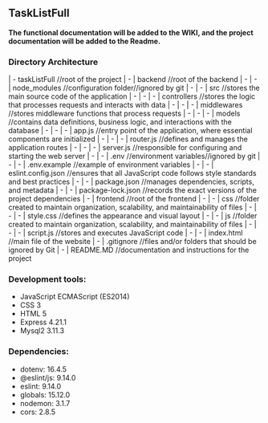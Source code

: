 ## TaskListFull
**The functional documentation will be added to the WIKI, and the project documentation will be added to the Readme.**

### Directory Architecture

| - taskListFull                               //root of the project
| - | backend                                 //root of the backend
| - | - | node_modules                       //configuration folder//ignored by git
| - | - | src                               //stores the main source code of the application
| - | - | - | controllers                  //stores the logic that processes requests and interacts with data
| - | - | - | middlewares                 //stores middleware functions that process requests
| - | - | - | models                     //contains data definitions, business logic, and interactions with the database
| - | - | - | app.js                    //entry point of the application, where essential components are initialized
| - | - | - | router.js                //defines and manages the application routes
| - | - | - | server.js               //responsible for configuring and starting the web server
| - | - | .env                       //environment variables//ignored by git
| - | - | .env.example              //example of environment variables
| - | - | eslint.config.json       //ensures that all JavaScript code follows style standards and best practices
| - | - | package.json            //manages dependencies, scripts, and metadata
| - | - | package-lock.json      //records the exact versions of the project dependencies
| - | frontend                  //root of the frontend
| - | - | css                  //folder created to maintain organization, scalability, and maintainability of files
| - | - | - | style.css       //defines the appearance and visual layout
| - | - | js                 //folder created to maintain organization, scalability, and maintainability of files
| - | - | - | script.js     //stores and executes JavaScript code
| - | - | index.html       //main file of the website
| - | .gitignore          //files and/or folders that should be ignored by Git
| - | README.MD          //documentation and instructions for the project

### **Development tools**:
* JavaScript ECMAScript (ES2014)
* CSS 3
* HTML 5
* Express 4.21.1
* Mysql2 3.11.3

### **Dependencies**:
* dotenv: 16.4.5
* @eslint/js: 9.14.0
* eslint: 9.14.0
* globals: 15.12.0
* nodemon: 3.1.7
* cors: 2.8.5
